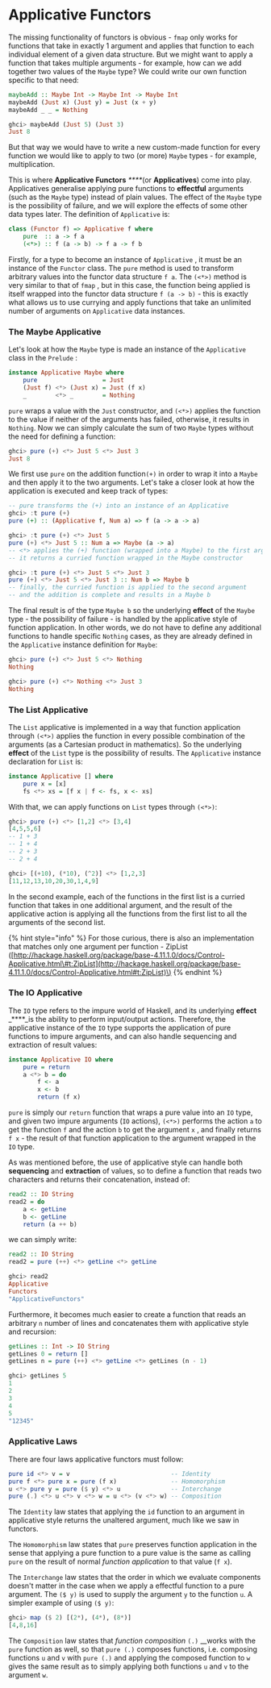 # Applicative Functors

The missing functionality of functors is obvious - `fmap` only works for functions that take in exactly 1 argument and applies that function to each individual element of a given data structure. But we might want to apply a function that takes multiple arguments - for example, how can we add together two values of the `Maybe` type? We could write our own function specific to that need:

```haskell
maybeAdd :: Maybe Int -> Maybe Int -> Maybe Int
maybeAdd (Just x) (Just y) = Just (x + y)
maybeAdd _ _ = Nothing

ghci> maybeAdd (Just 5) (Just 3)
Just 8
```

But that way we would have to write a new custom-made function for every function we would like to apply to two \(or more\) `Maybe` types - for example, multiplication.

This is where **Applicative Functors** _****_\(or **Applicatives**\) come into play. Applicatives generalise applying pure functions to **effectful** arguments \(such as the `Maybe` type\) instead of plain values. The effect of the `Maybe` type is the possibility of failure, and we will explore the effects of some other data types later.  The definition of `Applicative` is:

```haskell
class (Functor f) => Applicative f where
    pure  :: a -> f a
    (<*>) :: f (a -> b) -> f a -> f b
```

Firstly, for a type to become an instance of `Applicative` , it must be an instance of the `Functor` class. The `pure` method is used to transform arbitrary values into the functor data structure `f a`. The `(<*>)` method is very similar to that of `fmap` , but in this case, the function being applied is itself wrapped into the functor data structure `f (a -> b)` - this is exactly what allows us to use currying and apply functions that take an unlimited number of arguments on `Applicative` data instances.

### The Maybe Applicative

Let's look at how the `Maybe` type is made an instance of the `Applicative` class in the `Prelude` :

```haskell
instance Applicative Maybe where
    pure                  = Just
    (Just f) <*> (Just x) = Just (f x)
    _        <*> _        = Nothing
```

`pure` wraps a value with the `Just` constructor, and `(<*>)` applies the function to the value if neither of the arguments has failed, otherwise, it results in `Nothing`. Now we can simply calculate the sum of two `Maybe` types without the need for defining a function:

```haskell
ghci> pure (+) <*> Just 5 <*> Just 3
Just 8
```

We first use `pure` on the addition function`(+)` in order to wrap it into a `Maybe` and then apply it to the two arguments. Let's take a closer look at how the application is executed and keep track of types:

```haskell
-- pure transforms the (+) into an instance of an Applicative
ghci> :t pure (+)
pure (+) :: (Applicative f, Num a) => f (a -> a -> a)

ghci> :t pure (+) <*> Just 5
pure (+) <*> Just 5 :: Num a => Maybe (a -> a)
-- <*> applies the (+) function (wrapped into a Maybe) to the first argument
-- it returns a curried function wrapped in the Maybe constructor

ghci> :t pure (+) <*> Just 5 <*> Just 3
pure (+) <*> Just 5 <*> Just 3 :: Num b => Maybe b
-- finally, the curried function is applied to the second argument
-- and the addition is complete and results in a Maybe b
```

The final result is of the type `Maybe b` so the underlying **effect** of the `Maybe` type - the possibility of failure - is handled by the applicative style of function application. In other words, we do not have to define any additional functions to handle specific `Nothing` cases, as they are already defined in the `Applicative` instance definition for `Maybe`:

```haskell
ghci> pure (+) <*> Just 5 <*> Nothing
Nothing

ghci> pure (+) <*> Nothing <*> Just 3
Nothing
```

### The List Applicative

The `List` applicative is implemented in a way that function application through `(<*>)` applies the function in every possible combination of the arguments \(as a Cartesian product in mathematics\). So the underlying **effect** of the `List`  type is the possibility of results. The `Applicative` instance declaration for `List` is:

```haskell
instance Applicative [] where
    pure x = [x]
    fs <*> xs = [f x | f <- fs, x <- xs]
```

With that, we can apply functions on `List` types through `(<*>)`:

```haskell
ghci> pure (+) <*> [1,2] <*> [3,4]
[4,5,5,6]
-- 1 + 3
-- 1 + 4
-- 2 + 3
-- 2 + 4

ghci> [(+10), (*10), (^2)] <*> [1,2,3]
[11,12,13,10,20,30,1,4,9]
```

In the second example, each of the functions in the first list is a curried function that takes in one additional argument, and the result of the applicative action is applying all the functions from the first list to all the arguments of the second list.

{% hint style="info" %}
For those curious, there is also an implementation that matches only one argument per function - ZipList \([http://hackage.haskell.org/package/base-4.11.1.0/docs/Control-Applicative.html\#t:ZipList](http://hackage.haskell.org/package/base-4.11.1.0/docs/Control-Applicative.html#t:ZipList)\)
{% endhint %}

### The IO Applicative

The `IO` type refers to the impure world of Haskell, and its underlying **effect** _****_is the ability to perform input/output actions. Therefore, the applicative instance of the `IO` type supports the application of pure functions to impure arguments, and can also handle sequencing and extraction of result values:

```haskell
instance Applicative IO where
    pure = return
    a <*> b = do
        f <- a
        x <- b
        return (f x)
```

`pure` is simply our `return` function that wraps a pure value into an `IO` type, and given two impure arguments \(`IO` actions\), `(<*>)` performs the action `a` to get the function `f` and the action `b` to get the argument `x` , and finally returns `f x` - the result of that function application to the argument wrapped in the `IO` type.

As was mentioned before, the use of applicative style can handle both **sequencing** and **extraction** of values, so to define a function that reads two characters and returns their concatenation, instead of:

```haskell
read2 :: IO String
read2 = do
    a <- getLine
    b <- getLine
    return (a ++ b)
```

we can simply write:

```haskell
read2 :: IO String
read2 = pure (++) <*> getLine <*> getLine

ghci> read2
Applicative
Functors
"ApplicativeFunctors"
```

Furthermore, it becomes much easier to create a function that reads an arbitrary `n` number of lines and concatenates them with applicative style and recursion:

```haskell
getLines :: Int -> IO String
getLines 0 = return []
getLines n = pure (++) <*> getLine <*> getLines (n - 1)

ghci> getLines 5
1
2
3
4
5
"12345"
```

### Applicative Laws

There are four laws applicative functors must follow:

```haskell
pure id <*> v = v                            -- Identity
pure f <*> pure x = pure (f x)               -- Homomorphism
u <*> pure y = pure ($ y) <*> u              -- Interchange
pure (.) <*> u <*> v <*> w = u <*> (v <*> w) -- Composition
```

The `Identity` law states that applying the `id` function to an argument in applicative style returns the unaltered argument, much like we saw in functors.

The `Homomorphism` law states that `pure` preserves function application in the sense that applying a pure function to a pure value is the same as calling `pure` on the result of normal _function application_ to that value \(`f x`\).

The `Interchange` law states that the order in which we evaluate components doesn't matter in the case when we apply a effectful function to a pure argument. The `($ y)` is used to supply the argument `y` to the function `u`. A simpler example of using `($ y)`:

```haskell
ghci> map ($ 2) [(2*), (4*), (8*)]
[4,8,16]
```

The `Composition` law states that _function composition_ `(.)` __works with the `pure` function as well, so that `pure (.)` composes functions, i.e. composing functions `u` and `v` with `pure (.)` and applying the composed function to `w` gives the same result as to simply applying both functions `u` and `v` to the argument `w`.

